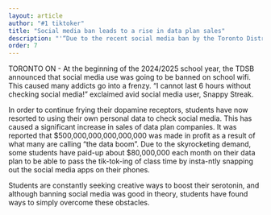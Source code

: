 ```yaml
---
layout: article
author: "#1 tiktoker"
title: "Social media ban leads to a rise in data plan sales"
description: "'“Due to the recent social media ban by the Toronto District School Board, students are finding new and creative ways to continue to fry their dopamine receptors.'"
order: 7
---
```


TORONTO ON - At the beginning of the 2024/2025 school year, the TDSB announced that social media use was going to be banned on school wifi. This caused many addicts go into a frenzy. “I cannot last 6 hours without checking social media!” exclaimed avid social media user, Snappy Streak. 

In order to continue frying their dopamine receptors, students have now resorted to using their own personal data to check social media. This has caused a significant increase in sales of data plan companies. It was reported that $500,000,000,000,000,000 was made in profit as a result of what many are calling “the data boom”. Due to the skyrocketing demand, some students have paid-up about $80,000,000 each month on their data plan to be able to pass the tik-tok-ing of class time by insta-ntly snapping out the social media apps on their phones. 

Students are constantly seeking creative ways to boost their serotonin, and although banning social media was good in theory, students have found ways to simply overcome these obstacles. 